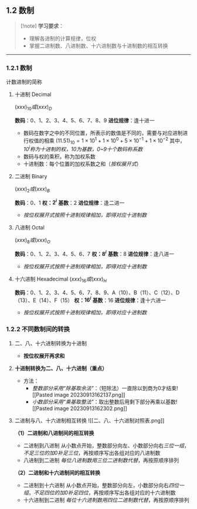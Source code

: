 ## 1.2 数制

> [!note] **学习要求**：
> - 理解各进制的计算规律，位权
> - 掌握二进制数、八进制数、十六进制数与十进制数的相互转换

---

### 1.2.1 数制

计数进制的简称

1. 十进制 Decimal
	
	$(xxx)_{10}或(xxx)_{D}$
	
	**数码**：0、1、2、3、4、5、6、7、8、9
	**进位规律**：逢十进一
	
	- 数码在数字之中的不同位置，所表示的数值是不同的，需要与对应进制进行权值的相乘
		$(11.51)_{10} = 1 \times 10^1 + 1 \times 10^0 + 5 \times 10^{-1} + 1 \times 10^{-2}$
		其中，*$10^{i}$称为十进制的权，10为基数，0~9十个数码称系数*
	- 数码与权的乘积，称为加权系数
	- 十进制数：每个位置的加权系数之和（*按权展开式*）
	
2. 二进制 Binary
	
	$(xxx)_{2}或(xxx)_{B}$
	
	**数码**：0、1
	**权：$2^i$**
	**基数**：2
	**进位规律**：逢二进一
	
	- *按位权展开式按照十进制规律相加，即得对应十进制数*
	
3. 八进制 Octal
	
	$(xxx)_{8}或(xxx)_{O}$
	
	**数码**：0、1、2、3、4、5、6、7
	**权：$8^i$**
	**基数**：8
	**进位规律**：逢八进一
	
	- *按位权展开式按照十进制规律相加，即得对应十进制数*
	
4. 十六进制 Hexadecimal
	$(xxx)_{16}或(xxx)_{H}$
	
	**数码**：0、1、2、3、4、5、6、7、8、9、A（10）、B（11）、C（12）、D（13）、E（14）、F（15）
	**权：$16^i$**
	**基数**：16
	**进位规律**：逢十六进一
	
	- *按位权展开式按照十进制规律相加，即得对应十进制数*
	
### 1.2.2 不同数制间的转换

1. 二、八、十六进制转换为十进制
	- **按位权展开再求和**
2. **十进制转换为二、八、十六进制（重点）**
	- 方法：
		- *整数部分采用“除基取余法”*：（短除法）一直除以到商为0才结束![[Pasted image 20230913162137.png]]
		- *小数部分采用“乘基取整法”*：取出整数后用剩下部分再乘以基数![[Pasted image 20230913162302.png]]
3. 二进制与八、十六进制相互转换
	![[二、八、十六进制对照表.png]]
	
	**（1）二进制和八进制间的相互转换**
	- 二进制到八进制
		从小数点开始，整数部分向左、小数部分向右*三位一组*，*不足三位的加0补足三位*，再按顺序写出各组对应的八进制数
	- 八进制到二进制
		*每位八进制数用三位二进制数代替*，再按原顺序排列
		
	**（2）二进制和十六进制间的相互转换**
	- 二进制到十六进制
		从小数点开始，整数部分向左，小数部分向右*四位一组*，*不足四位的加0补足四位*，再按顺序写出各组对应的十六进制数
	- 十六进制到二进制
		*每位十六进制数用四位二进制数代替*，再按原顺序排列